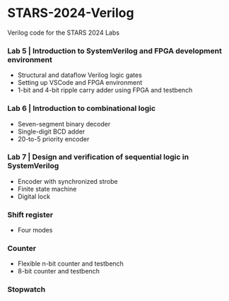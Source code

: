 # STARS-2024-Verilog
Verilog code for the STARS 2024 Labs
### Lab 5 | Introduction to SystemVerilog and FPGA development environment
- Structural and dataflow Verilog logic gates
- Setting up VSCode and FPGA environment
- 1-bit and 4-bit ripple carry adder using FPGA and testbench
### Lab 6 | Introduction to combinational logic
- Seven-segment binary decoder
- Single-digit BCD adder
- 20-to-5 priority encoder
### Lab 7 | Design and verification of sequential logic in SystemVerilog
- Encoder with synchronized strobe
- Finite state machine
- Digital lock
### Shift register
- Four modes
### Counter
- Flexible n-bit counter and testbench
- 8-bit counter and testbench
### Stopwatch
